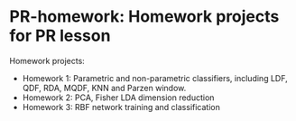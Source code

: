 PR-homework: Homework projects for PR lesson
===========

Homework projects:

* Homework 1: Parametric and non-parametric classifiers, including LDF, QDF, RDA, MQDF, KNN and Parzen window.
* Homework 2: PCA, Fisher LDA dimension reduction
* Homework 3: RBF network training and classification
